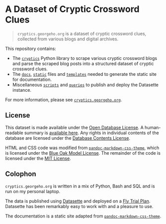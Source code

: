 # A Dataset of Cryptic Crossword Clues

> `cryptics.georgeho.org` is a dataset of cryptic crossword clues,
> collected from various blogs and digital archives.

This repository contains:

- The [`cryptics`](https://github.com/eigenfoo/cryptics/tree/main/cryptics)
  Python library to scrape various cryptic crossword blogs and parse the
  scraped blog posts into a structured dataset of cryptic crossword clues.
- The [`docs`](https://github.com/eigenfoo/cryptics/tree/main/docs),
  [`static`](https://github.com/eigenfoo/cryptics/tree/main/static) files and
  [`templates`](https://github.com/eigenfoo/cryptics/tree/main/templates)
  needed to generate the static site for documentation.
- Miscellaneous
  [`scripts`](https://github.com/eigenfoo/cryptics/tree/main/scripts) and
  [`queries`](https://github.com/eigenfoo/cryptics/tree/main/queries) to
  publish and deploy the Datasette instance.

For more information, please see [`cryptics.georgeho.org`](https://cryptics.georgeho.org/).

## License

This dataset is made available under the [Open Database License](http://opendatacommons.org/licenses/odbl/1.0/).
A human-readable summary is [available here](https://opendatacommons.org/licenses/odbl/summary/).
Any rights in individual contents of the database are licensed under the [Database Contents License](http://opendatacommons.org/licenses/dbcl/1.0/).

HTML and CSS code was modified from [`pandoc-markdown-css-theme`](https://github.com/jez/pandoc-markdown-css-theme),
which is licensed under the [Blue Oak Model License](https://blueoakcouncil.org/license/1.0.0).
The remainder of the code is licensed under the [MIT License](https://mit-license.org/).

## Colophon

`cryptics.georgeho.org` is written in a mix of Python, Bash and SQL
and is run on my personal laptop.

The data is published using [Datasette](https://datasette.io/) and deployed on
a [Fly Trial Plan](https://fly.io/). Datasette has been remarkably easy to work
with and a pleasure to use.

The documentation is a static site adapted from
[`pandoc-markdown-css-theme`](https://github.com/jez/pandoc-markdown-css-theme).
